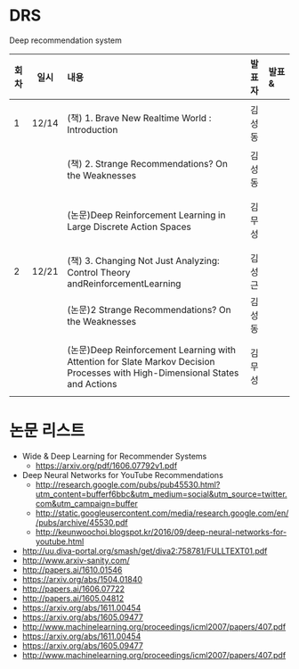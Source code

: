 # DRS
Deep recommendation system

| 회차  | 일시   | 내용                                  | 발표자  |              발표 &                     |
| ----- |:------:| :-------------------------------------|:-------:|:---------------------------------------- |
| 1 |  12/14  | (책) 1. Brave New Realtime World : Introduction  | 김성동 |                          |
|   |        | (책) 2. Strange Recommendations? On the Weaknesses | 김성동 |   |
|   |        | (논문)Deep Reinforcement Learning in Large Discrete Action Spaces | 김무성 |                                |
| 2 |  12/21 | (책) 3. Changing Not Just Analyzing: Control Theory andReinforcementLearning  | 김성근 |                    |
|   |        | (논문)2 Strange Recommendations? On the Weaknesses | 김성동 |   |
|   |        | (논문)Deep Reinforcement Learning with Attention for Slate Markov Decision Processes with High-Dimensional States and Actions | 김무성 |                                |

# 논문 리스트 
* Wide & Deep Learning for Recommender Systems
  - https://arxiv.org/pdf/1606.07792v1.pdf
* Deep Neural Networks for YouTube Recommendations
  - http://research.google.com/pubs/pub45530.html?utm_content=bufferf6bbc&utm_medium=social&utm_source=twitter.com&utm_campaign=buffer
  - http://static.googleusercontent.com/media/research.google.com/en//pubs/archive/45530.pdf
  - http://keunwoochoi.blogspot.kr/2016/09/deep-neural-networks-for-youtube.html
* http://uu.diva-portal.org/smash/get/diva2:758781/FULLTEXT01.pdf
* http://www.arxiv-sanity.com/
* http://papers.ai/1610.01546
* https://arxiv.org/abs/1504.01840
* http://papers.ai/1606.07722
* http://papers.ai/1605.04812
* https://arxiv.org/abs/1611.00454
* https://arxiv.org/abs/1605.09477
* http://www.machinelearning.org/proceedings/icml2007/papers/407.pdf
* https://arxiv.org/abs/1611.00454
* https://arxiv.org/abs/1605.09477
* http://www.machinelearning.org/proceedings/icml2007/papers/407.pdf
